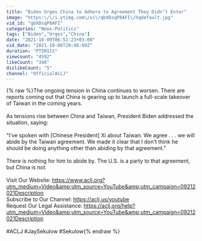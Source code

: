 ```yaml
---
title: "Biden Urges China to Adhere to Agreement They Didn’t Enter"
image: "https:\/\/i.ytimg.com\/vi\/qbXDsqP8AFI\/hqdefault.jpg"
vid_id: "qbXDsqP8AFI"
categories: "News-Politics"
tags: ["Biden","Urges","China"]
date: "2021-10-09T06:52:23+03:00"
vid_date: "2021-10-06T20:46:09Z"
duration: "PT5M11S"
viewcount: "4592"
likeCount: "346"
dislikeCount: "5"
channel: "OfficialACLJ"
---
```

{% raw %}The ongoing tension in China continues to worsen. There are reports coming out that China is gearing up to launch a full-scale takeover of Taiwan in the coming years.  <br /><br />As tensions rise between China and Taiwan, President Biden addressed the situation, saying: <br /><br />&quot;I’ve spoken with [Chinese President] Xi about Taiwan. We agree . . . we will abide by the Taiwan agreement. We made it clear that I don’t think he should be doing anything other than abiding by that agreement.&quot;<br /><br />There is nothing for him to abide by. The U.S. is a party to that agreement, but China is not. <br /><br />Visit Our Website: <a rel="nofollow" target="blank" href="https://www.aclj.org?utm_medium=Video&amp;utm_source=YouTube&amp;utm_campaign=09212021Description">https://www.aclj.org?utm_medium=Video&amp;utm_source=YouTube&amp;utm_campaign=09212021Description</a><br />Subscribe to Our Channel: <a rel="nofollow" target="blank" href="https://aclj.us/youtube">https://aclj.us/youtube</a><br />Request Our Legal Assistance: <a rel="nofollow" target="blank" href="https://aclj.org/help?utm_medium=Video&amp;utm_source=YouTube&amp;utm_campaign=09212021Description">https://aclj.org/help?utm_medium=Video&amp;utm_source=YouTube&amp;utm_campaign=09212021Description</a><br /><br />#ACLJ #JaySekulow #Sekulow{% endraw %}
